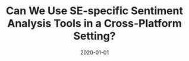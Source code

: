 ---
title: "Can We Use SE-specific Sentiment Analysis Tools in a Cross-Platform Setting?"
collection: publications
category: conferences
permalink: /publication/2020-01-01-Can-We-Use-SE-specific-Sentiment-Analysis-Tools-in-a-Cross-Platform-Setting
date: 2020-01-01
venue: 'In Proc. of MSR &apos;20: 17th International Conference on Mining Software Repositories, Seoul, Republic of Korea, 29-30 June, 2020'
paperurl: 'https://doi.org/10.1145/3379597.3387446'
citation: ' Nicole Novielli,  Fabio Calefato,  Davide Dongiovanni,  Daniela Girardi,  Filippo Lanubile, &quot;Can We Use SE-specific Sentiment Analysis Tools in a Cross-Platform Setting?.&quot; <i>In Proc. of MSR &apos;20: 17th International Conference on Mining Software Repositories, Seoul, Republic of Korea, 29-30 June, 2020</i>, 2020. DOI: <a href="https://doi.org/10.1145/3379597.3387446">10.1145/3379597.3387446</a>.'
doi: 10.1145/3379597.3387446'
---